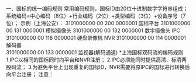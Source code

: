 一、国标的统一编码规则
    常用编码规则，国标ID由20位十进制数字字符串组成；
    系统编码=中心编码（8位）+行业编码（2位）+类型编码（3位）+设备序号（7位）；
    示例（上海公安）：
        3101000000 00 200 0000001    国标平台
        3101000000 00 131 0000001    模拟摄像头
        3101000000 00 132 0000001    数字摄像头 IPC
        3101000000 00 118 0000001    硬盘录像机 NVR
        3101000000 00 114 0000001    解码器    
        3101000000 00 133 0000001    监视器(解码通道)
    *上海国标双码流的编码规则
    1.IPC以相同的国标同时向平台和NVR注册；
    2.IPC必须能同时提供高清、标清两股码流；
    3.为避免平台上出现重复的国标ID，NVR需要将原IPC的国标进行转换后向平台注册；
    注意：
